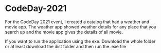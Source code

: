# CodeDay-2021
For the CodeDay 2021 event, I created a catalog that had a weather and movie app. The weather app showed weather details for any place that you search up and the movie app gives the details of all movie. 

If you want to run the application using the exe. Download the whole folder or at least download the dist folder and then run the .exe file
